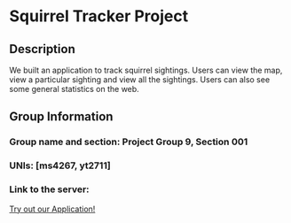# Squirrel Tracker Project 
## Description
We built an application to track squirrel sightings. Users can view the map, view a particular sighting and view all the sightings. Users can also see some general statistics on the web.    

## Group Information
### Group name and section: Project Group 9, Section 001
### UNIs: [ms4267, yt2711]
### Link to the server:
[Try out our Application!](https://tools-268800.uk.r.appspot.com/tracker/sightings/stats)
